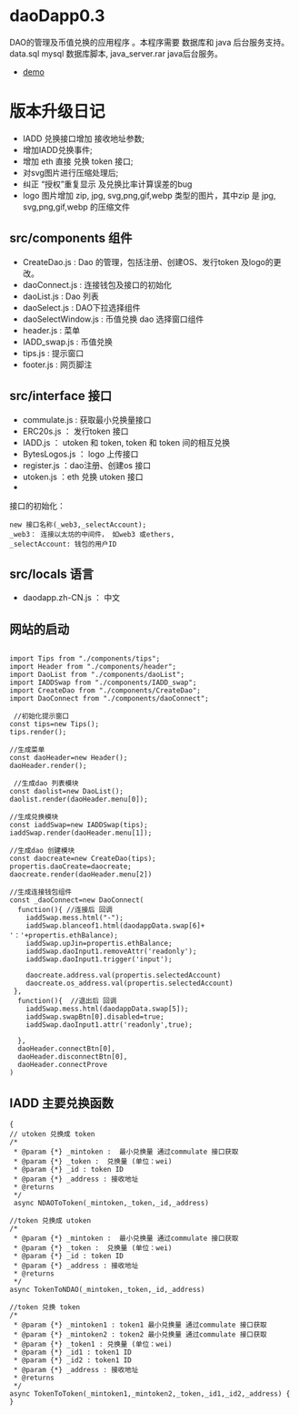 

# daoDapp0.3
DAO的管理及币值兑换的应用程序 。本程序需要 数据库和 java 后台服务支持。  data.sql mysql 数据库脚本, java_server.rar java后台服务。
- [demo](http://124.71.78.126:8082/)

# 版本升级日记
- IADD 兑换接口增加 接收地址参数;
- 增加IADD兑换事件;
- 增加 eth 直接 兑换 token 接口;
- 对svg图片进行压缩处理后;
- 纠正 “授权”重复显示 及兑换比率计算误差的bug
- logo 图片增加 zip, jpg, svg,png,gif,webp 类型的图片，其中zip 是 jpg, svg,png,gif,webp 的压缩文件
## src/components 组件
- CreateDao.js : Dao 的管理，包括注册、创建OS、发行token 及logo的更改。
- daoConnect.js : 连接钱包及接口的初始化
- daoList.js : Dao 列表
- daoSelect.js : DAO下拉选择组件 
- daoSelectWindow.js : 币值兑换 dao 选择窗口组件 
- header.js : 菜单
- IADD_swap.js : 币值兑换
- tips.js : 提示窗口
- footer.js : 网页脚注

## src/interface 接口
- commulate.js : 获取最小兑换量接口
- ERC20s.js ： 发行token 接口
- IADD.js ： utoken 和 token, token 和 token 间的相互兑换
- BytesLogos.js ： logo 上传接口
- register.js ：dao注册、创建os 接口
- utoken.js ：eth 兑换 utoken 接口
- 
接口的初始化：
```
new 接口名称(_web3,_selectAccount);
_web3： 连接以太坊的中间件， 如web3 或ethers, 
_selectAccount: 钱包的用户ID

```

## src/locals 语言 
- daodapp.zh-CN.js ： 中文

## 网站的启动
```

import Tips from "./components/tips";
import Header from "./components/header";
import DaoList from "./components/daoList";
import IADDSwap from "./components/IADD_swap";
import CreateDao from "./components/CreateDao";
import DaoConnect from "./components/daoConnect";

 //初始化提示窗口
const tips=new Tips();
tips.render();

//生成菜单
const daoHeader=new Header();
daoHeader.render(); 

 //生成dao 列表模块
const daolist=new DaoList();
daolist.render(daoHeader.menu[0]);

//生成兑换模块
const iaddSwap=new IADDSwap(tips);
iaddSwap.render(daoHeader.menu[1]); 

//生成dao 创建模块
const daocreate=new CreateDao(tips);
propertis.daoCreate=daocreate;
daocreate.render(daoHeader.menu[2]) 

//生成连接钱包组件 
const _daoConnect=new DaoConnect(
  function(){ //连接后 回调
    iaddSwap.mess.html("-");
    iaddSwap.blanceof1.html(daodappData.swap[6]+ '：'+propertis.ethBalance);
    iaddSwap.upJin=propertis.ethBalance;
    iaddSwap.daoInput1.removeAttr('readonly');
    iaddSwap.daoInput1.trigger('input');

    daocreate.address.val(propertis.selectedAccount)
    daocreate.os_address.val(propertis.selectedAccount)
 },
  function(){  //退出后 回调
    iaddSwap.mess.html(daodappData.swap[5]);
    iaddSwap.swapBtn[0].disabled=true;
    iaddSwap.daoInput1.attr('readonly',true);
  
  },
  daoHeader.connectBtn[0],
  daoHeader.disconnectBtn[0],
  daoHeader.connectProve
)
```

## IADD 主要兑换函数
```
{
// utoken 兑换成 token
/* 
 * @param {*} _mintoken :  最小兑换量 通过commulate 接口获取
 * @param {*} _token :  兑换量 (单位：wei)
 * @param {*} _id : token ID
 * @param {*} _address : 接收地址
 * @returns 
 */
 async NDAOToToken(_mintoken,_token,_id,_address) 

//token 兑换成 utoken
/*
 * @param {*} _mintoken :  最小兑换量 通过commulate 接口获取
 * @param {*} _token :  兑换量 (单位：wei)
 * @param {*} _id : token ID
 * @param {*} _address : 接收地址
 * @returns 
 */
async TokenToNDAO(_mintoken,_token,_id,_address) 

//token 兑换 token 
/*
 * @param {*} _mintoken1 : token1 最小兑换量 通过commulate 接口获取
 * @param {*} _mintoken2 : token2 最小兑换量 通过commulate 接口获取
 * @param {*} _token1 : 兑换量 (单位：wei)
 * @param {*} _id1 : token1 ID
 * @param {*} _id2 : token1 ID
 * @param {*} _address : 接收地址
 * @returns 
 */
async TokenToToken(_mintoken1,_mintoken2,_token,_id1,_id2,_address) {
}

```




